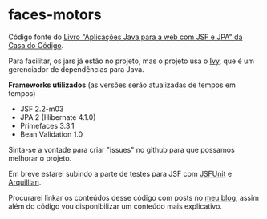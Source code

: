 faces-motors
============

Código fonte do [Livro "Aplicações Java para a web com JSF e JPA" da Casa do Código](http://www.casadocodigo.com.br/products/livro-jsf-jpa).

Para facilitar, os jars já estão no projeto, mas o projeto usa o [Ivy](http://ant.apache.org/ivy/), que é um gerenciador de dependências para Java.

**Frameworks utilizados** (as versões serão atualizadas de tempos em tempos)
- JSF 2.2-m03
- JPA 2 (Hibernate 4.1.0)
- Primefaces 3.3.1
- Bean Validation 1.0

Sinta-se a vontade para criar "issues" no github para que possamos melhorar o projeto.

Em breve estarei subindo a parte de testes para JSF com [JSFUnit](http://www.jboss.org/jsfunit) e [Arquillian](http://arquillian.org).

Procurarei linkar os conteúdos desse código com posts no [meu blog](http://gilliard.eti.br), assim além do código vou disponibilizar um conteúdo mais explicativo.